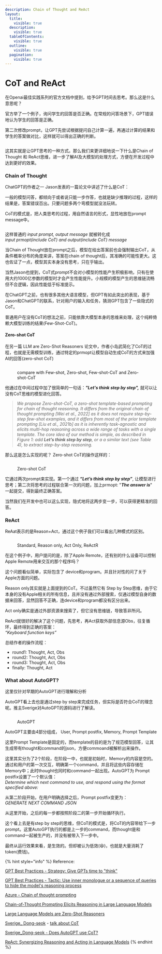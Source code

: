 ```yaml
---
description: Chain of Thought and ReAct
layout:
  title:
    visible: true
  description:
    visible: true
  tableOfContents:
    visible: true
  outline:
    visible: true
  pagination:
    visible: true
---
```


# CoT and ReAct

在Openai最佳实践系列的官方文档中提到，给予GPT时间去思考。那么这是什么意思呢？

官方举了一个例子，询问学生的回答是否正确。在常规的问答场景下，GPT错误地认为学生的回答是正确。

第二次修改prompt，让GPT先尝试根据提问自己计算一遍，再通过计算的结果和学生的答案做对比，这样就可以得出正确的判断。

<figure><img src="../.gitbook/assets/image (15).png" alt=""><figcaption></figcaption></figure>

这其实就是让GPT思考的一种方式。那么我们来更详细地说一下什么是Chain of Thought 和 ReAct思维，进一步了解AI及大模型的处理方式，方便在开发过程中达到更好的效果。



### Chain of Thought

ChatGPT的作者之一 Jason发表的一篇论文中讲述了什么是CoT：

一般的模型问答，都倾向于或者说只能一步作答，也就是缺少推理的过程，这样的结果是，答案错误百出。只要问题多两个弯模型就没法玩转。

CoT的模式是，把人类思考的过程，用自然语言的形式，显性地放在prompt message中。

<figure><img src="../.gitbook/assets/image (2).png" alt=""><figcaption></figcaption></figure>

这样普通的 _input prompt, output message_ 就被转化成 \
_input prmopt(include CoT) and output(include CoT) message_

当Chain of Thought放在prompt之后，模型在给出答案前也会强制输出CoT，从条件概率分布的角度来讲，答案在chain of thought后，其准确的可能性更大。这也佐证了一点，模型其实本身没有思考，只在乎输出。

当然Jason也提到，CoT式prompt不会对小模型的性能产生积极影响，只有在使用大约1000亿参数的模型时才会产生性能提升。小规模的模型产生的思维链流畅但不合逻辑，因此性能低于标准提示。

在ChatGPT之前，也有很多其他大语言模型，但GPT有如此突出的表现，基于Jason和ChatGPT的联系，针对用户的输入和任务，猜测GPT包含了一些隐式的CoT。

普通用户在没有CoT的想法之前，只能依靠大模型本身的思维来处理，这个纯粹倚赖大模型训练的结果(Few-Shot-CoT)。

#### Zero-shot CoT

在另一篇 LLM are Zero-Shot Reasoners 论文中，作者小岛武简化了CoT的过程，也就是无需模型训练，通过特定的prmopt让模型自动生成CoT的方式来加强AI的回答(zero-shot CoT)

<figure><img src="../.gitbook/assets/image (5).png" alt=""><figcaption><p>compare with Few-shot, Zero-shot, Few-shot-CoT and Zero-shot-CoT</p></figcaption></figure>

他通过在中间过程中加了很简单的一句话：_**"Let's think step by step",**_  就可以让没有CoT思维的模型进化回答。

> _We propose Zero-shot-CoT, a zero-shot template-based prompting for chain of thought reasoning. It differs from the original chain of thought prompting \[Wei et al., 2022] as it does not require step-by-step few-shot examples, and it differs from most of the prior template prompting \[Liu et al., 2021b] as it is inherently task-agnostic and elicits multi-hop reasoning across a wide range of tasks with a single template. The core idea of our method is simple, as described in Figure 1: add **Let’s think step by step**, or a a similar text (see Table 4), to extract step-by-step reasoning._

那么这是怎么实现的呢？  Zero-shot CoT的操作这样的：

<figure><img src="../.gitbook/assets/image (4).png" alt=""><figcaption><p>Zero-shot CoT</p></figcaption></figure>

它通过两次prompt来实现。第一个通过 _**“Let’s think step by step”**_, 让模型进行思考；第二次将思考的过程联合第一次的问题，加上prmopt: "_**The answer is**_" 一起提交，得到最终正确答案。

当然我们在开发中也可以这么实现，隐式地将这两步变一步，可以获得更精准的回答。



### ReAct

ReAat表示的是Reason+Act，通过这个例子我们可以看出几种模式的区别。

<figure><img src="../.gitbook/assets/image (3).png" alt=""><figcaption><p>Standard, Reason only, Act Only, ReActR</p></figcaption></figure>

在这个例子中，用户提问的是，除了Apple Remote，还有别的什么设备可以控制Apple Remote用来交互的那个程序吗？

这个问题看似简单，实际包含了 device和program。并且针对性的问了关于Apple方面的问题。

Reason only其实就是上面提到的CoT。不过虽然它有 Step by Step思维，由于它本身的没有Apple相关的所有信息，且并没有通过外部搜索，仅通过模型自身的数据来回答，显然回答不正确，连device和program都没有区分出来。

Act only确实是通过外部资源来搜索了，但它没有思维链，导致答非所问。

ReAct就很好的解决了这个问题，先思考，再Act获取外部信息源Obs，往复循环，最终得到正确的答案：\
_“Keyboard function keys”_

总结作者的操作流程：

* round1: Thought, Act, Obs
* round2: Thought, Act, Obs
* round3: Thought, Act, Obs
* finally: Thought, Act



### What about AutoGPT?

这里仅针对早期的AutoGPT进行理解和分析

AutoGPT看上去也是通过step by step来完成任务，但实际是否符合CoT的理念呢。推主Sverige对AutoGPT的源码进行了解读。

<figure><img src="../.gitbook/assets/image (11).png" alt=""><figcaption><p>AutoGPT</p></figcaption></figure>



AutoGPT主要由4部分组成， User, Prompt postfix, Memory, Prompt Template

这里Prompt Template是固定的，而template的目的是为了规范模型回答，让其生成带有thought和command的json，方便commoand被解析出来操作。

这里其实分为了2个阶段，在阶段一中，也就是初始时，Memory的内容是空的。通过和用户的第一次交互，明确第一个command，并且将这些内容存储在Memory中；此时thought也同时和command一起出现。AutoGPT为 Prompt postfix设置了一个默认值：\
_Determine which next command to use, and respond using the format specified above:_

从第二阶段开始，在用户明确选择之后，Prompt postfix变更为：\
_GENERATE NEXT COMMAND JSON_

从这里开始，之后的每一步都按照阶段二的第一步开始循环执行。

这个看上去是有step by step的思维，但CoT的模式是，将CoT的内容带给下一步prompt。这里AutoGPT执行的都是上一步的command，而thought是和command一起被生产的，并没有被带入下一步中。

最终从运行效果来看，是生效的。但却被认为低效(😆)，也就是大量消耗了token(费钱)。



{% hint style="info" %}
Reference:

[GPT Best Practices - Strategy: Give GPTs time to "think"](https://platform.openai.com/docs/guides/gpt-best-practices/strategy-give-gpts-time-to-think)

[GPT Best Practices - Tactic: Use inner monologue or a sequence of queries to hide the model's reasoning process](https://platform.openai.com/docs/guides/gpt-best-practices/tactic-use-inner-monologue-or-a-sequence-of-queries-to-hide-the-model-s-reasoning-process)

[Azure - Chain of thought prompting](https://learn.microsoft.com/en-us/azure/cognitive-services/openai/concepts/advanced-prompt-engineering?pivots=programming-language-chat-completions#chain-of-thought-prompting)

[Chain-of-Thought Prompting Elicits Reasoning in Large Language Models](https://arxiv.org/abs/2201.11903)

[Large Language Models are Zero-Shot Reasoners](https://arxiv.org/abs/2205.11916)

[Sverige\_ Dong-seok](https://twitter.com/realrenmin) - [talk about CoT](https://twitter.com/realrenmin/status/1643241565031366657)

[Sverige\_Dong-seok - Does AutoGPT use CoT?](https://twitter.com/realrenmin/status/1647383612931870720)

[ReAct: Synergizing Reasoning and Acting in Language Models](https://react-lm.github.io/)
{% endhint %}

